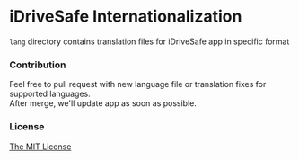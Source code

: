 iDriveSafe Internationalization
===============================

`lang` directory contains translation files for iDriveSafe app in specific format

### Contribution
Feel free to pull request with new language file or translation fixes for supported languages.  
After merge, we'll update app as soon as possible.

### License
[The MIT License](../master/LICENSE)
